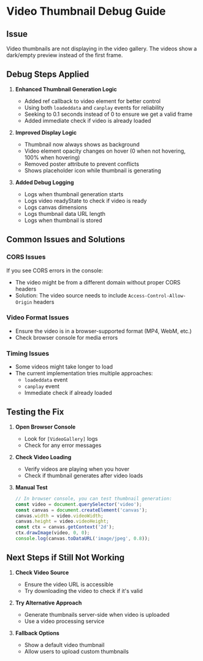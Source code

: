 # Video Thumbnail Debug Guide

## Issue
Video thumbnails are not displaying in the video gallery. The videos show a dark/empty preview instead of the first frame.

## Debug Steps Applied

1. **Enhanced Thumbnail Generation Logic**
   - Added ref callback to video element for better control
   - Using both `loadeddata` and `canplay` events for reliability
   - Seeking to 0.1 seconds instead of 0 to ensure we get a valid frame
   - Added immediate check if video is already loaded

2. **Improved Display Logic**
   - Thumbnail now always shows as background
   - Video element opacity changes on hover (0 when not hovering, 100% when hovering)
   - Removed poster attribute to prevent conflicts
   - Shows placeholder icon while thumbnail is generating

3. **Added Debug Logging**
   - Logs when thumbnail generation starts
   - Logs video readyState to check if video is ready
   - Logs canvas dimensions
   - Logs thumbnail data URL length
   - Logs when thumbnail is stored

## Common Issues and Solutions

### CORS Issues
If you see CORS errors in the console:
- The video might be from a different domain without proper CORS headers
- Solution: The video source needs to include `Access-Control-Allow-Origin` headers

### Video Format Issues
- Ensure the video is in a browser-supported format (MP4, WebM, etc.)
- Check browser console for media errors

### Timing Issues
- Some videos might take longer to load
- The current implementation tries multiple approaches:
  - `loadeddata` event
  - `canplay` event
  - Immediate check if already loaded

## Testing the Fix

1. **Open Browser Console**
   - Look for `[VideoGallery]` logs
   - Check for any error messages

2. **Check Video Loading**
   - Verify videos are playing when you hover
   - Check if thumbnail generates after video loads

3. **Manual Test**
   ```javascript
   // In browser console, you can test thumbnail generation:
   const video = document.querySelector('video');
   const canvas = document.createElement('canvas');
   canvas.width = video.videoWidth;
   canvas.height = video.videoHeight;
   const ctx = canvas.getContext('2d');
   ctx.drawImage(video, 0, 0);
   console.log(canvas.toDataURL('image/jpeg', 0.8));
   ```

## Next Steps if Still Not Working

1. **Check Video Source**
   - Ensure the video URL is accessible
   - Try downloading the video to check if it's valid

2. **Try Alternative Approach**
   - Generate thumbnails server-side when video is uploaded
   - Use a video processing service

3. **Fallback Options**
   - Show a default video thumbnail
   - Allow users to upload custom thumbnails
